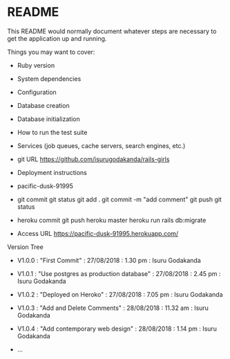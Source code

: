 # README

This README would normally document whatever steps are necessary to get the
application up and running.

Things you may want to cover:

* Ruby version

* System dependencies

* Configuration

* Database creation

* Database initialization

* How to run the test suite

* Services (job queues, cache servers, search engines, etc.)

* git URL
https://github.com/isurugodakanda/rails-girls

* Deployment instructions

* pacific-dusk-91995

* git commit
git status
git add .
git commit -m "add comment"
git push
git status

* heroku commit
git push heroku master
heroku run rails db:migrate

* Access URL
https://pacific-dusk-91995.herokuapp.com/

Version Tree 

* V1.0.0 : "First Commit" : 27/08/2018 : 1.30 pm : Isuru Godakanda

* V1.0.1 : "Use postgres as production database" : 27/08/2018 : 2.45 pm : Isuru Godakanda

* V1.0.2 : "Deployed on Heroko" : 27/08/2018 : 7.05 pm : Isuru Godakanda

* V1.0.3 : "Add and Delete Comments" : 28/08/2018 : 11.32 am : Isuru Godakanda

* V1.0.4 : "Add contemporary web design" : 28/08/2018 : 1.14 pm : Isuru Godakanda

* ...
